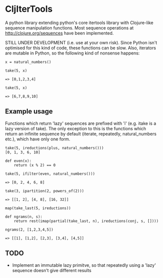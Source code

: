 # CljIterTools

A python library extending python's core itertools library with Clojure-like sequence manipulation functions. Most sequence operations at http://clojure.org/sequences have been implemented.

STILL UNDER DEVELOPMENT (i.e. use at your own risk). Since Python isn't optimised for this kind of code, these functions can be slow. Also, iterators are mutable in Python, so the following kind of nonsense happens:
```
x = natural_numbers()

take(5, x)

=> [0,1,2,3,4]

take(5, x)

=> [6,7,8,9,10]
```

## Example usage

Functions which return 'lazy' sequences are prefixed with 'i' (e.g. itake is a lazy version of take). The only exception to this is the functions which return an infinite sequence by default (iterate, repeatedly, natural_numbers etc.), which have only one form.

```
take(5, ireductions(plus, natural_numbers()))
[0, 1, 3, 6, 10]

def even(x):
	return (x % 2) == 0

take(5, ifilter(even, natural_numbers()))

=> [0, 2, 4, 6, 8]

take(3, ipartition(2, powers_of(2)))

=> [[1, 2], [4, 8], [16, 32]]

map(take_last(5, ireductions))

def ngrams(n, s):
	return rest(imap(partial(take_last, n), ireductions(conj, s, [])))

ngrams(2, [1,2,3,4,5])

=> [[1], [1,2], [2,3], [3,4], [4,5]]
```

## TODO

- Implement an immutable lazy primitve, so that repeatedly using a 'lazy' sequence doesn't give different results 